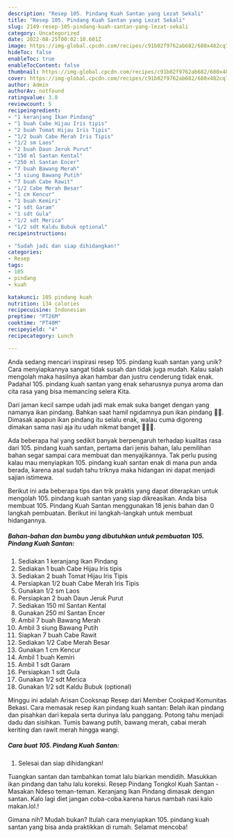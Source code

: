 ```yaml
---
description: "Resep 105. Pindang Kuah Santan yang Lezat Sekali"
title: "Resep 105. Pindang Kuah Santan yang Lezat Sekali"
slug: 2149-resep-105-pindang-kuah-santan-yang-lezat-sekali
category: Uncategorized
date: 2022-08-25T00:02:10.601Z
image: https://img-global.cpcdn.com/recipes/c91b02f9762ab682/680x482cq70/105-pindang-kuah-santan-foto-resep-utama.jpg
hideToc: false
enableToc: true
enableTocContent: false
thumbnail: https://img-global.cpcdn.com/recipes/c91b02f9762ab682/680x482cq70/105-pindang-kuah-santan-foto-resep-utama.jpg
cover: https://img-global.cpcdn.com/recipes/c91b02f9762ab682/680x482cq70/105-pindang-kuah-santan-foto-resep-utama.jpg
author: Admin
authorAv: notfound
ratingvalue: 3.8
reviewcount: 5
recipeingredient:
- "1 keranjang Ikan Pindang"
- "1 buah Cabe Hijau Iris tipis"
- "2 buah Tomat Hijau Iris Tipis"
- "1/2 buah Cabe Merah Iris Tipis"
- "1/2 sm Laos"
- "2 buah Daun Jeruk Purut"
- "150 ml Santan Kental"
- "250 ml Santan Encer"
- "7 buah Bawang Merah"
- "3 siung Bawang Putih"
- "7 buah Cabe Rawit"
- "1/2 Cabe Merah Besar"
- "1 cm Kencur"
- "1 buah Kemiri"
- "1 sdt Garam"
- "1 sdt Gula"
- "1/2 sdt Merica"
- "1/2 sdt Kaldu Bubuk optional"
recipeinstructions:

- "Sudah jadi dan siap dihidangkan!"
categories:
- Resep
tags:
- 105
- pindang
- kuah

katakunci: 105 pindang kuah 
nutrition: 134 calories
recipecuisine: Indonesian
preptime: "PT26M"
cooktime: "PT40M"
recipeyield: "4"
recipecategory: Lunch

---
```





Anda sedang mencari inspirasi resep 105. pindang kuah santan yang unik? Cara menyiapkannya sangat tidak susah dan tidak juga mudah. Kalau salah mengolah maka hasilnya akan hambar dan justru cenderung tidak enak. Padahal 105. pindang kuah santan yang enak seharusnya punya aroma dan cita rasa yang bisa memancing selera Kita.





Dari jaman kecil sampe udah jadi mak emak suka banget dengan yang namanya ikan pindang. Bahkan saat hamil ngidamnya pun ikan pindang 🙈🤣. Dimasak apapun ikan pindang itu selalu enak, walau cuma digoreng dimakan sama nasi aja itu udah nikmat banget 🤤🤤🤤.

Ada beberapa hal yang sedikit banyak berpengaruh terhadap kualitas rasa dari 105. pindang kuah santan, pertama dari jenis bahan, lalu pemilihan bahan segar sampai cara membuat dan menyajikannya. Tak perlu pusing kalau mau menyiapkan 105. pindang kuah santan enak di mana pun anda berada, karena asal sudah tahu triknya maka hidangan ini dapat menjadi sajian istimewa.






Berikut ini ada beberapa tips dan trik praktis yang dapat diterapkan untuk mengolah 105. pindang kuah santan yang siap dikreasikan. Anda bisa membuat 105. Pindang Kuah Santan menggunakan 18 jenis bahan dan 0 langkah pembuatan. Berikut ini langkah-langkah untuk membuat hidangannya.

<!--inarticleads1-->

##### Bahan-bahan dan bumbu yang dibutuhkan untuk pembuatan 105. Pindang Kuah Santan:

1. Sediakan 1 keranjang Ikan Pindang
1. Sediakan 1 buah Cabe Hijau Iris tipis
1. Sediakan 2 buah Tomat Hijau Iris Tipis
1. Persiapkan 1/2 buah Cabe Merah Iris Tipis
1. Gunakan 1/2 sm Laos
1. Persiapkan 2 buah Daun Jeruk Purut
1. Sediakan 150 ml Santan Kental
1. Gunakan 250 ml Santan Encer
1. Ambil 7 buah Bawang Merah
1. Ambil 3 siung Bawang Putih
1. Siapkan 7 buah Cabe Rawit
1. Sediakan 1/2 Cabe Merah Besar
1. Gunakan 1 cm Kencur
1. Ambil 1 buah Kemiri
1. Ambil 1 sdt Garam
1. Persiapkan 1 sdt Gula
1. Gunakan 1/2 sdt Merica
1. Gunakan 1/2 sdt Kaldu Bubuk (optional)


Minggu ini adalah Arisan Cooksnap Resep dari Member Cookpad Komunitas Bekasi. Cara memasak resep ikan pindang kuah santan: Belah ikan pindang dan pisahkan dari kepala serta durinya lalu panggang. Potong tahu menjadi dadu dan sisihkan. Tumis bawang putih, bawang merah, cabai merah keriting dan rawit merah hingga wangi. 

<!--inarticleads2-->

##### Cara buat 105. Pindang Kuah Santan:


1. Selesai dan siap dihidangkan!

Tuangkan santan dan tambahkan tomat lalu biarkan mendidih. Masukkan ikan pindang dan tahu lalu koreksi. Resep Pindang Tongkol Kuah Santan - Masakan Ndeso teman-teman. Keranjang Ikan Pindang dimasak dengan santan. Kalo lagi diet jangan coba-coba.karena harus nambah nasi kalo makan.lol.! 

Gimana nih? Mudah bukan? Itulah cara menyiapkan 105. pindang kuah santan yang bisa anda praktikkan di rumah. Selamat mencoba!
